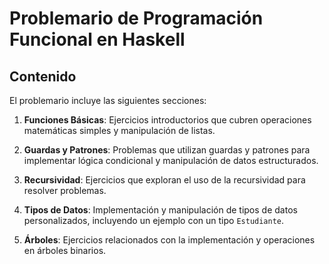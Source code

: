 # Problemario de Programación Funcional en Haskell

## Contenido

El problemario incluye las siguientes secciones:

1. **Funciones Básicas**: Ejercicios introductorios que cubren operaciones matemáticas simples y manipulación de listas.

2. **Guardas y Patrones**: Problemas que utilizan guardas y patrones para implementar lógica condicional y manipulación de datos estructurados.

3. **Recursividad**: Ejercicios que exploran el uso de la recursividad para resolver problemas.

4. **Tipos de Datos**: Implementación y manipulación de tipos de datos personalizados, incluyendo un ejemplo con un tipo `Estudiante`.

5. **Árboles**: Ejercicios relacionados con la implementación y operaciones en árboles binarios.

